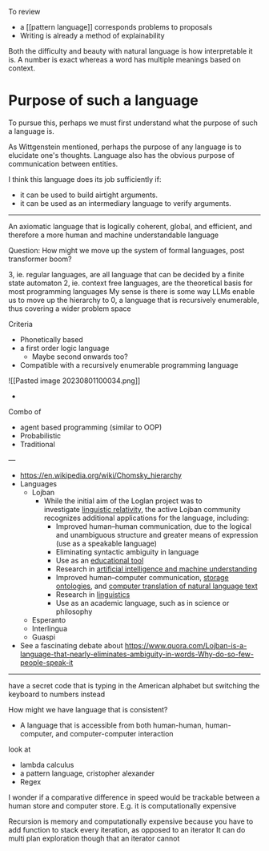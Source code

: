 To review
- a [[pattern language]] corresponds problems to  proposals
- Writing is already a method of explainability

Both the difficulty and beauty with natural language is how interpretable it is. A number is exact whereas a word has multiple meanings based on context. 
# Purpose of such a language
To pursue this, perhaps we must first understand what the purpose of such a language is.

As Wittgenstein mentioned, perhaps the purpose of any language is to elucidate one's thoughts. Language also has the obvious purpose of communication between entities. 

I think this language does its job sufficiently if:
- it can be used to build airtight arguments. 
- it can be used as an intermediary language to verify arguments.

---

An axiomatic language that is logically coherent, global, and efficient, and therefore a more human and machine understandable language

Question: How might we move up the system of formal languages, post transformer boom? 

3, ie. regular languages, are all language that can be decided by a finite state automaton 
2, ie. context free languages, are the theoretical basis for most programming languages 
My sense is there is some way LLMs enable us to move up the hierarchy to 0, a language that is recursively enumerable, thus covering a wider problem space 

Criteria
- Phonetically based
- a first order logic language 
	- Maybe second onwards too?
- Compatible with a recursively enumerable programming language 

![[Pasted image 20230801100034.png]]

-
Combo of 
- agent based programming (similar to OOP)
- Probabilistic
- Traditional

—

- https://en.wikipedia.org/wiki/Chomsky_hierarchy
- Languages
	- Lojban 
		- While the initial aim of the Loglan project was to investigate [linguistic relativity](https://en.wikipedia.org/api/rest_v1/page/mobile-html/Linguistic_relativity "Linguistic relativity"), the active Lojban community recognizes additional applications for the language, including:
			- Improved human–human communication, due to the logical and unambiguous structure and greater means of expression (use as a speakable language)
			- Eliminating syntactic ambiguity in language
			- Use as an [educational tool](https://en.wikipedia.org/api/rest_v1/page/mobile-html/Education "Education")
			- Research in [artificial intelligence and machine understanding](https://en.wikipedia.org/api/rest_v1/page/mobile-html/Artificial_intelligence "Artificial intelligence")
			- Improved human–computer communication, [storage ontologies](https://en.wikipedia.org/api/rest_v1/page/mobile-html/Ontology_(information_science) "Ontology (information science)"), and [computer translation of natural language text](https://en.wikipedia.org/api/rest_v1/page/mobile-html/Machine_translation "Machine translation")
			- Research in [linguistics](https://en.wikipedia.org/api/rest_v1/page/mobile-html/Linguistics "Linguistics")
			- Use as an academic language, such as in science or philosophy
	- Esperanto
	- Interlingua
	- Guaspi
- See a fascinating debate about https://www.quora.com/Lojban-is-a-language-that-nearly-eliminates-ambiguity-in-words-Why-do-so-few-people-speak-it

---

have a secret code that is typing in the American alphabet but switching the keyboard to numbers instead

How might we have language that is consistent? 

- A language that is accessible from both human-human, human-computer, and computer-computer interaction

look at
- lambda calculus
- a pattern language, cristopher alexander
- Regex

I wonder if a comparative difference in speed would be trackable between a human store and computer store. E.g. it is computationally expensive 

Recursion is memory and computationally expensive because you have to add function to stack every iteration, as opposed to an iterator 
It can do multi plan exploration though that an iterator cannot

